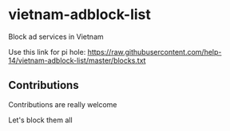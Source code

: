 # vietnam-adblock-list

Block ad services in Vietnam

Use this link for pi hole: https://raw.githubusercontent.com/help-14/vietnam-adblock-list/master/blocks.txt


## Contributions

Contributions are really welcome

Let's block them all
